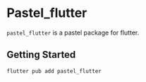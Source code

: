 # Pastel_flutter

`pastel_flutter` is a pastel package for flutter.

## Getting Started

```bash
flutter pub add pastel_flutter
```
